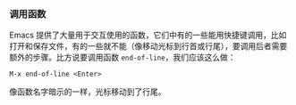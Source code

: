 ### 调用函数

Emacs 提供了大量用于交互使用的函数，它们中有的一些能用快捷键调用，比如打开和保存文件，有的一些就不能（像移动光标到行首或行尾），要调用后者需要额外的步骤。比方说要调用函数 `end-of-line`，我们应该这么做：

```
M-x end-of-line <Enter>
```

像函数名字暗示的一样，光标移动到了行尾。
